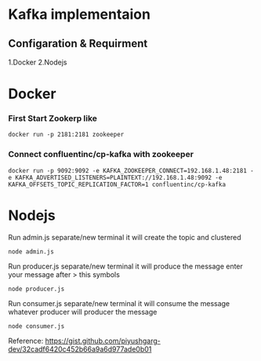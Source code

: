 # Kafka implementaion 

## Configaration & Requirment

 1.Docker
 2.Nodejs

 # Docker 
  
 ###  First Start Zookerp like 

  `docker run -p 2181:2181 zookeeper`


### Connect confluentinc/cp-kafka with zookeeper


  `docker run -p 9092:9092 -e KAFKA_ZOOKEEPER_CONNECT=192.168.1.48:2181 -e KAFKA_ADVERTISED_LISTENERS=PLAINTEXT://192.168.1.48:9092 -e KAFKA_OFFSETS_TOPIC_REPLICATION_FACTOR=1 confluentinc/cp-kafka`


# Nodejs

 Run admin.js separate/new terminal  it will create the topic and clustered

 `node admin.js`

 Run producer.js  separate/new terminal it will produce the message enter your message after > this symbols

 ```node producer.js```

 Run consumer.js separate/new terminal it will consume the message whatever producer will producer the message 
 
 `node consumer.js`

 
Reference: https://gist.github.com/piyushgarg-dev/32cadf6420c452b66a9a6d977ade0b01


